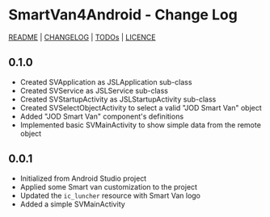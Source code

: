 # SmartVan4Android - Change Log

[README](README.md) | [CHANGELOG](CHANGELOG.md) | [TODOs](TODOs.md) | [LICENCE](LICENCE.md)

## 0.1.0

* Created SVApplication as JSLApplication sub-class
* Created SVService as JSLService sub-class
* Created SVStartupActivity as JSLStartupActivity sub-class
* Created SVSelectObjectActivity to select a valid "JOD Smart Van" object
* Added "JOD Smart Van" component's definitions
* Implemented basic SVMainActivity to show simple data from the remote object


## 0.0.1

* Initialized from Android Studio project
* Applied some Smart van customization to the project
* Updated the `ic_luncher` resource with Smart Van logo
* Added a simple SVMainActivity
